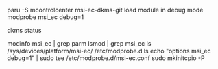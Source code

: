 paru -S mcontrolcenter msi-ec-dkms-git
load module in debug mode
modprobe msi_ec debug=1

dkms status

modinfo msi_ec | grep parm
lsmod | grep msi_ec
ls /sys/devices/platform/msi-ec/
/etc/modprobe.d
ls
echo "options msi_ec debug=1" | sudo tee /etc/modprobe.d/msi-ec.conf
sudo mkinitcpio -P

